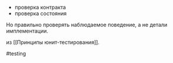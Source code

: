 - проверка контракта
- проверка состояния

Но правильно проверять наблюдаемое поведение, а не детали имплементации.

из [[Принципы юнит-тестирования]].

#testing